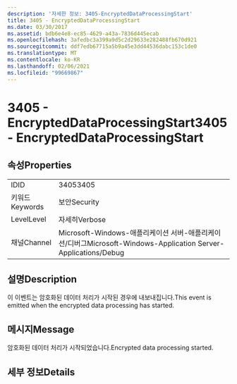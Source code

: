 ```yaml
---
description: '자세한 정보: 3405-EncryptedDataProcessingStart'
title: 3405 - EncryptedDataProcessingStart
ms.date: 03/30/2017
ms.assetid: bdb6e4e8-ec85-4629-a43a-7836d445ecab
ms.openlocfilehash: 3afedbc3a399a9d5c2d29633e282488fb670d921
ms.sourcegitcommit: ddf7edb67715a5b9a45e3dd44536dabc153c1de0
ms.translationtype: MT
ms.contentlocale: ko-KR
ms.lasthandoff: 02/06/2021
ms.locfileid: "99669867"
---
```

# <a name="3405---encrypteddataprocessingstart"></a><span data-ttu-id="b7e04-103">3405 - EncryptedDataProcessingStart</span><span class="sxs-lookup"><span data-stu-id="b7e04-103">3405 - EncryptedDataProcessingStart</span></span>

## <a name="properties"></a><span data-ttu-id="b7e04-104">속성</span><span class="sxs-lookup"><span data-stu-id="b7e04-104">Properties</span></span>  
  
|||  
|-|-|  
|<span data-ttu-id="b7e04-105">ID</span><span class="sxs-lookup"><span data-stu-id="b7e04-105">ID</span></span>|<span data-ttu-id="b7e04-106">3405</span><span class="sxs-lookup"><span data-stu-id="b7e04-106">3405</span></span>|  
|<span data-ttu-id="b7e04-107">키워드</span><span class="sxs-lookup"><span data-stu-id="b7e04-107">Keywords</span></span>|<span data-ttu-id="b7e04-108">보안</span><span class="sxs-lookup"><span data-stu-id="b7e04-108">Security</span></span>|  
|<span data-ttu-id="b7e04-109">Level</span><span class="sxs-lookup"><span data-stu-id="b7e04-109">Level</span></span>|<span data-ttu-id="b7e04-110">자세히</span><span class="sxs-lookup"><span data-stu-id="b7e04-110">Verbose</span></span>|  
|<span data-ttu-id="b7e04-111">채널</span><span class="sxs-lookup"><span data-stu-id="b7e04-111">Channel</span></span>|<span data-ttu-id="b7e04-112">Microsoft-Windows-애플리케이션 서버-애플리케이션/디버그</span><span class="sxs-lookup"><span data-stu-id="b7e04-112">Microsoft-Windows-Application Server-Applications/Debug</span></span>|  
  
## <a name="description"></a><span data-ttu-id="b7e04-113">설명</span><span class="sxs-lookup"><span data-stu-id="b7e04-113">Description</span></span>  

 <span data-ttu-id="b7e04-114">이 이벤트는 암호화된 데이터 처리가 시작된 경우에 내보내집니다.</span><span class="sxs-lookup"><span data-stu-id="b7e04-114">This event is emitted when the encrypted data processing has started.</span></span>  
  
## <a name="message"></a><span data-ttu-id="b7e04-115">메시지</span><span class="sxs-lookup"><span data-stu-id="b7e04-115">Message</span></span>  

 <span data-ttu-id="b7e04-116">암호화된 데이터 처리가 시작되었습니다.</span><span class="sxs-lookup"><span data-stu-id="b7e04-116">Encrypted data processing started.</span></span>  
  
## <a name="details"></a><span data-ttu-id="b7e04-117">세부 정보</span><span class="sxs-lookup"><span data-stu-id="b7e04-117">Details</span></span>
